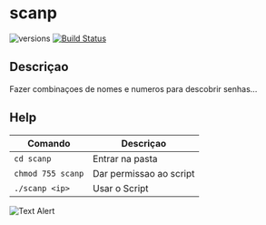 # scanp

![versions](https://img.shields.io/pypi/pyversions/pybadges.svg)
[![Build Status](https://travis-ci.org/dwyl/esta.svg?branch=master)](https://travis-ci.org/dwyl/esta)

## Descriçao
Fazer combinaçoes de nomes e numeros para descobrir senhas...


## Help
| Comando | Descriçao |
| --- | --- |
|```cd scanp```|Entrar na pasta|
|```chmod 755 scanp```|Dar permissao ao script|
| ```./scanp <ip>``` | Usar o Script|

![Text Alert](https://media.giphy.com/media/d2ZegRpJmRhe3EXK/giphy.gif)
